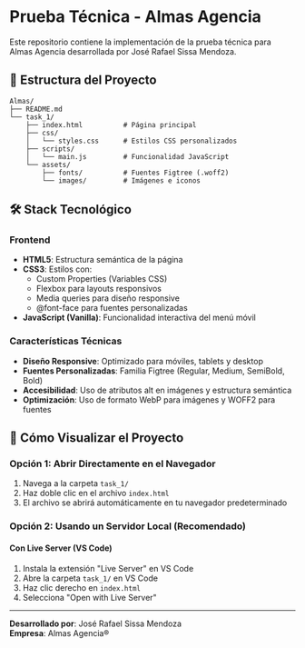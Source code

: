 # Prueba Técnica - Almas Agencia

Este repositorio contiene la implementación de la prueba técnica para Almas Agencia desarrollada por José Rafael Sissa Mendoza.

## 📁 Estructura del Proyecto

```
Almas/
├── README.md
└── task_1/
    ├── index.html          # Página principal
    ├── css/
    │   └── styles.css      # Estilos CSS personalizados
    ├── scripts/
    │   └── main.js         # Funcionalidad JavaScript
    └── assets/
        ├── fonts/          # Fuentes Figtree (.woff2)
        └── images/         # Imágenes e iconos
```

## 🛠️ Stack Tecnológico

### Frontend

- **HTML5**: Estructura semántica de la página
- **CSS3**: Estilos con:
  - Custom Properties (Variables CSS)
  - Flexbox para layouts responsivos
  - Media queries para diseño responsive
  - @font-face para fuentes personalizadas
- **JavaScript (Vanilla)**: Funcionalidad interactiva del menú móvil

### Características Técnicas

- **Diseño Responsive**: Optimizado para móviles, tablets y desktop
- **Fuentes Personalizadas**: Familia Figtree (Regular, Medium, SemiBold, Bold)
- **Accesibilidad**: Uso de atributos alt en imágenes y estructura semántica
- **Optimización**: Uso de formato WebP para imágenes y WOFF2 para fuentes

## 🚀 Cómo Visualizar el Proyecto

### Opción 1: Abrir Directamente en el Navegador

1. Navega a la carpeta `task_1/`
2. Haz doble clic en el archivo `index.html`
3. El archivo se abrirá automáticamente en tu navegador predeterminado

### Opción 2: Usando un Servidor Local (Recomendado)

#### Con Live Server (VS Code)

1. Instala la extensión "Live Server" en VS Code
2. Abre la carpeta `task_1/` en VS Code
3. Haz clic derecho en `index.html`
4. Selecciona "Open with Live Server"

---

**Desarrollado por**: José Rafael Sissa Mendoza  
**Empresa**: Almas Agencia®
